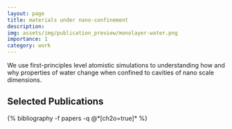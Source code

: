 ```yaml
---
layout: page
title: materials under nano-confinement
description:
img: assets/img/publication_preview/monolayer-water.png
importance: 1
category: work
---
```


We use first-principles level atomistic simulations to understanding how and why properties of water change when confined to cavities of nano    scale dimensions.

<!-- _pages/publications.md -->

<div class="publications">
  <h2>Selected Publications</h2>
  {% bibliography -f papers -q @*[ch2o=true]* %}
</div>
